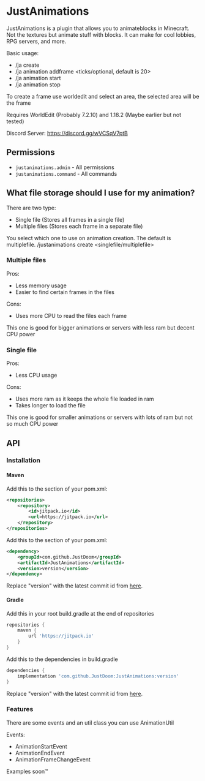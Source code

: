 # JustAnimations

JustAnimations is a plugin that allows you to animateblocks in Minecraft. 
Not the textures but animate stuff with blocks. It can make for cool lobbies,
RPG servers, and more.

Basic usage:
- /ja create <name>
- /ja animation <name> addframe <ticks/optional, default is 20>
- /ja animation <name> start
- /ja animation <name> stop

To create a frame use worldedit and select an area, the selected area will be the frame

Requires WorldEdit (Probably 7.2.10) and 1.18.2 (Maybe earlier but not tested)

Discord Server: https://discord.gg/wVCSqV7ptB

## Permissions

- `justanimations.admin` - All permissions
- `justanimations.command` - All commands

## What file storage should I use for my animation?
There are two type:
- Single file (Stores all frames in a single file)
- Multiple files (Stores each frame in a separate file)

You select which one to use on animation creation.  The default is multiplefile.
/justanimations create <name> <singlefile/multiplefile>

### Multiple files

Pros:

- Less memory usage
- Easier to find certain frames in the files

Cons:

- Uses more CPU to read the files each frame

This one is good for bigger animations or servers with less ram but decent CPU power

### Single file

Pros:

- Less CPU usage

Cons:

- Uses more ram as it keeps the whole file loaded in ram
- Takes longer to load the file

This one is good for smaller animations or servers with lots of ram but not so much CPU power

## API

### Installation

#### Maven

Add this to the <repositories> section of your pom.xml:
```xml
<repositories>
	<repository>
        <id>jitpack.io</id>
        <url>https://jitpack.io</url>
    </repository>
</repositories>
```

Add this to the <dependencies> section of your pom.xml:
```xml
<dependency>
    <groupId>com.github.JustDoom</groupId>
    <artifactId>JustAnimations</artifactId>
    <version>version</version>
</dependency>
```

Replace "version" with the latest commit id from [here](https://jitpack.io/#JustDoom/JustAnimations/).

#### Gradle

Add this in your root build.gradle at the end of repositories
```gradle
repositories {
    maven {
        url 'https://jitpack.io'
    }
}
```

Add this to the dependencies in build.gradle
```gradle
dependencies {
    implementation 'com.github.JustDoom:JustAnimations:version'
}
```

Replace "version" with the latest commit id from [here](https://jitpack.io/#JustDoom/JustAnimations/).

### Features

There are some events and an util class you can use AnimationUtil

Events:
- AnimationStartEvent
- AnimationEndEvent
- AnimationFrameChangeEvent

Examples soon:tm: